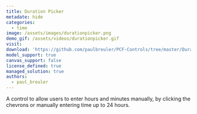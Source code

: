 ```yaml
---
title: Duration Picker
metadate: hide
categories:
  - time
image: /assets/images/durationpicker.png
demo_gif: /assets/videos/durationpicker.gif
visit: 
download: 'https://github.com/paulbreuler/PCF-Controls/tree/master/Duration%20Picker'
model_support: true
canvas_support: false
license_defined: true
managed_solution: true
authors:
  - paul_breuler
---
```

A control to allow users to enter hours and minutes manually, by clicking the chevrons or manually entering time up to 24 hours.
